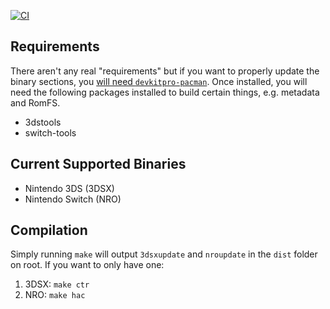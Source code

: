 [![CI](https://github.com/TurtleP/nintenbrew-updaters/actions/workflows/c-cpp.yml/badge.svg)](https://github.com/TurtleP/nintenbrew-updaters/actions/workflows/c-cpp.yml)

## Requirements
There aren't any real "requirements" but if you want to properly update the binary sections, you [will need `devkitpro-pacman`](https://devkitpro.org/wiki/devkitPro_pacman). Once installed, you will need the following packages installed to build certain things, e.g. metadata and RomFS.

- 3dstools
- switch-tools

## Current Supported Binaries
- Nintendo 3DS (3DSX)
- Nintendo Switch (NRO)

## Compilation
Simply running `make` will output `3dsxupdate` and `nroupdate` in the `dist` folder on root. If you want to only have one:
1. 3DSX: `make ctr`
2. NRO: `make hac`
